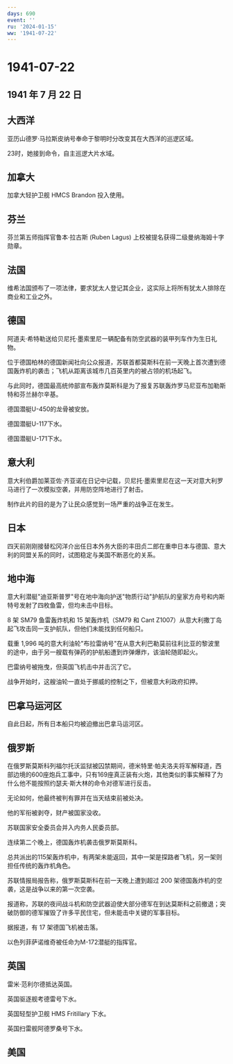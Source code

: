 ```yaml
---
days: 690
event: ''
ru: '2024-01-15'
ww: '1941-07-22'
---
```


# 1941-07-22

## 1941 年 7 月 22 日

## 大西洋

亚历山德罗·马拉斯皮纳号奉命于黎明时分改变其在大西洋的巡逻区域。

23时，她接到命令，自主巡逻大片水域。

## 加拿大

加拿大轻护卫舰 HMCS Brandon 投入使用。

## 芬兰

芬兰第五师指挥官鲁本·拉古斯 (Ruben Lagus)
上校被提名获得二级曼纳海姆十字勋章。

## 法国

维希法国颁布了一项法律，要求犹太人登记其企业，这实际上将所有犹太人排除在商业和工业之外。

## 德国

阿道夫·希特勒送给贝尼托·墨索里尼一辆配备有防空武器的装甲列车作为生日礼物。

位于德国柏林的德国新闻社向公众报道，苏联首都莫斯科在前一天晚上首次遭到德国轰炸机的袭击；飞机从距离该城市几百英里内的被占领的机场起飞。

与此同时，德国最高统帅部宣布轰炸莫斯科是为了报复苏联轰炸罗马尼亚布加勒斯特和芬兰赫尔辛基。

德国潜艇U-450的龙骨被安放。

德国潜艇U-117下水。

德国潜艇U-171下水。

## 意大利

意大利伯爵加莱亚佐·齐亚诺在日记中记载，贝尼托·墨索里尼在这一天对意大利罗马进行了一次模拟空袭，并用防空阵地进行了射击。

制作此片的目的是为了让民众感觉到一场严重的战争正在发生。

## 日本

四天前刚刚接替松冈洋介出任日本外务大臣的丰田贞二郎在重申日本与德国、意大利的同盟关系的同时，试图稳定与美国不断恶化的关系。

## 地中海

意大利潜艇"迪亚斯普罗"号在地中海向护送"物质行动"护航队的皇家方舟号和内斯特号发射了四枚鱼雷，但均未击中目标。

8 架 SM79 鱼雷轰炸机和 15 架轰炸机（SM79 和 Cant
Z1007）从意大利撒丁岛起飞攻击同一支护航队，但他们未能找到任何船只。

载重 1,996
吨的意大利油轮"布拉雷纳号"在从意大利巴勒莫前往利比亚的黎波里的途中，由于另一艘载有弹药的护航船遭到炸弹爆炸，该油轮随即起火。

巴雷纳号被拖曳，但英国飞机击中并击沉了它。

战争开始时，这艘油轮一直处于挪威的控制之下，但被意大利政府扣押。

## 巴拿马运河区

自此日起，所有日本船只均被迫撤出巴拿马运河区。

## 俄罗斯

在俄罗斯莫斯科列福尔托沃监狱被囚禁期间，德米特里·帕夫洛夫将军解释道，西部边境的600座炮兵工事中，只有169座真正装有火炮，其他类似的事实解释了为什么他不能按照约瑟夫·斯大林的命令对德军进行反击。

无论如何，他最终被判有罪并在当天结束前被处决。

他的军衔被剥夺，财产被国家没收。

苏联国家安全委员会并入内务人民委员部。

连续第二个晚上，德国轰炸机袭击俄罗斯莫斯科。

总共派出的115架轰炸机中，有两架未能返回，其中一架是探路者飞机，另一架则担任传统的轰炸机角色。

苏联情报局报告称，俄罗斯莫斯科在前一天晚上遭到超过 200
架德国轰炸机的空袭，这是战争以来的第一次空袭。

报道称，苏联的夜间战斗机和防空武器迫使大部分德军在到达莫斯科之前撤退；突破防御的德军摧毁了许多平民住宅，但未能击中关键的军事目标。

据报道，有 17 架德国飞机被击落。

以色列菲萨诺维奇被任命为M-172潜艇的指挥官。

## 英国

雷米·范利尔德抵达英国。

英国驱逐舰考德雷号下水。

英国轻型护卫舰 HMS Fritillary 下水。

英国扫雷舰阿德罗桑号下水。

## 美国